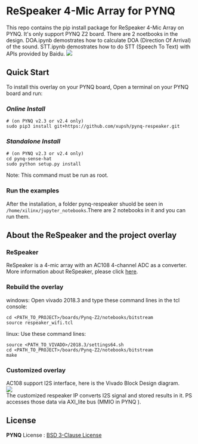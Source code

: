 # ReSpeaker 4-Mic Array for PYNQ

This repo contains the pip install package for ReSpeaker 4-Mic Array on PYNQ. It's only support PYNQ Z2 board. There are 2 noetbooks in the design. DOA.ipynb demostrates how to calculate DOA (Direction Of Arrival) of the sound. STT.ipynb demostrates  how to do STT (Speech To Text) with APIs provided by Baidu.
![](./boards/Pynq-Z2/notebooks/data/respeaker_pynq.jpg)

## Quick Start

To install this overlay on your PYNQ board, Open a terminal on your PYNQ board and run:

### *Online Install*
```shell
# (on PYNQ v2.3 or v2.4 only)
sudo pip3 install git+https://github.com/xupsh/pynq-respeaker.git
```
### *Standalone Install*
```shell
# (on PYNQ v2.3 or v2.4 only)
cd pynq-sense-hat
sudo python setup.py install
```

Note: This command must be run as root.  

### Run the examples

After the installation, a folder pynq-respeaker shuold be seen in `/home/xilinx/jupyter_notebooks`.There are 2 notebooks in it and you can run them.

## About the ReSpeaker and the project overlay  
### ReSpeaker
ReSpeaker is a 4-mic array with an AC108 4-channel ADC as a converter. More information about ReSpeaker, please click [here](http://wiki.seeedstudio.com/ReSpeaker_4_Mic_Array_for_Raspberry_Pi/).         

### Rebuild the overlay  
windows: Open vivado 2018.3 and type these command lines in the tcl console:  
```
cd <PATH_TO_PROJECT>/boards/Pynq-Z2/notebooks/bitstream  
source respeaker_wifi.tcl
```
linux: Use these command lines:  
```
source <PATH_TO_VIVADO>/2018.3/settings64.sh  
cd <PATH_TO_PROJECT>/boards/Pynq-Z2/notebooks/bitstream  
make
```
### Customized overlay  
AC108 support I2S interface, here is the Vivado Block Design diagram.  
![](./overlay.png)  
The customized respeaker IP converts I2S signal and stored results in it. PS accesses those data via AXI_lite bus (MMIO in PYNQ ).

## License

**PYNQ** License : [BSD 3-Clause License](https://github.com/Xilinx/PYNQ/blob/master/LICENSE)
